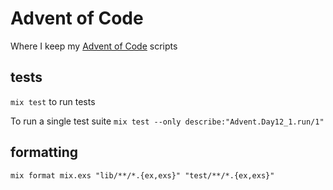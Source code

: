 # Advent of Code
Where I keep my [Advent of Code](https://adventofcode.com/) scripts


## tests

`mix test` to run tests

To run a single test suite `mix test --only describe:"Advent.Day12_1.run/1"`


## formatting

`mix format mix.exs "lib/**/*.{ex,exs}" "test/**/*.{ex,exs}"`
